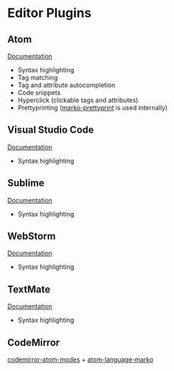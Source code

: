 # Editor Plugins

## Atom

[Documentation](https://atom.io/packages/language-marko)

- Syntax highlighting
- Tag matching
- Tag and attribute autocompletion
- Code snippets
- Hyperclick (clickable tags and attributes)
- Prettyprinting ([marko-prettyprint](https://github.com/marko-js/marko-prettyprint) is used internally)

## Visual Studio Code

[Documentation](https://marketplace.visualstudio.com/items?itemName=pcanella.marko)

- Syntax highlighting

## Sublime

[Documentation](https://github.com/merwan7/sublime-marko)

- Syntax highlighting

## WebStorm

[Documentation](https://github.com/marko-js/marko-tmbundle)

- Syntax highlighting

## TextMate

[Documentation](https://github.com/marko-js/marko-tmbundle)

- Syntax highlighting

## CodeMirror

[codemirror-atom-modes](https://github.com/patrick-steele-idem/codemirror-atom-modes) + [atom-language-marko](https://github.com/marko-js/atom-language-marko)
